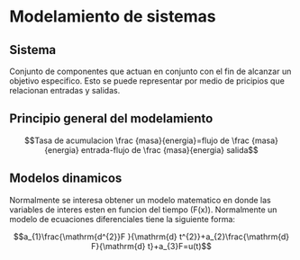 # Modelamiento de sistemas
## Sistema
Conjunto de componentes que actuan en conjunto con el fin de alcanzar un objetivo especifico. Esto se puede representar por medio de pricipios que relacionan entradas y salidas.
## Principio general del modelamiento
$$Tasa de acumulacion \frac {masa}{energia}=flujo de \frac {masa}{energia} entrada-flujo de \frac {masa}{energia} salida$$
## Modelos dinamicos
Normalmente se interesa obtener un modelo matematico en donde las variables de interes esten en funcion del tiempo (F(x)). Normalmente un modelo de ecuaciones diferenciales tiene la siguiente forma:


$$a_{1}\frac{\mathrm{d^{2}}F }{\mathrm{d} t^{2}}+a_{2}\frac{\mathrm{d} F}{\mathrm{d} t}+a_{3}F=u(t)$$

